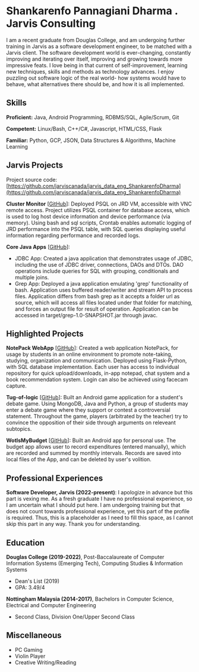 # Shankarenfo Pannagiani Dharma . Jarvis Consulting

I am a recent graduate from Douglas College, and am undergoing further training in Jarvis as a software development engineer, to be matched with a Jarvis client. The software development world is ever-changing, constantly improving and iterating over itself, improving and growing towards more impressive feats. I love being in that current of self-improvement, learning new techniques, skills and methods as technology advances. I enjoy puzzling out software logic of the real world- how systems would have to behave, what alternatives there should be, and how it is all implemented.

## Skills

**Proficient:** Java, Android Programming, RDBMS/SQL, Agile/Scrum, Git

**Competent:** Linux/Bash, C++/C#, Javascript, HTML/CSS, Flask

**Familiar:** Python, GCP, JSON, Data Structures & Algorithms, Machine Learning

## Jarvis Projects

Project source code: [https://github.com/jarviscanada/jarvis_data_eng_ShankarenfoDharma](https://github.com/jarviscanada/jarvis_data_eng_ShankarenfoDharma)


**Cluster Monitor** [[GitHub](https://github.com/jarviscanada/jarvis_data_eng_ShankarenfoDharma/tree/master/linux_sql)]: Deployed PSQL on JRD VM, accessible with VNC remote access. Project utilizes PSQL container for database access, which is used to log host device information and device performance (via memory). Using bash and sql scripts, Crontab enables automatic logging of JRD performance into the PSQL table, with SQL queries displaying useful information regarding performance and recorded logs.

**Core Java Apps** [[GitHub](https://github.com/jarviscanada/jarvis_data_eng_ShankarenfoDharma/tree/master/core_java)]:
      
  - JDBC App: Created a java application that demonstrates usage of JDBC, including the use of JDBC driver, connections, DAOs and DTOs. DAO operations include queries for SQL with grouping, conditionals and multiple joins.
  - Grep App: Deployed a java application emulating 'grep' functionality of bash. Application uses buffered reader/writer and stream API to process files. Application differs from bash grep as it accepts a folder url as source, which will access all files located under that folder for matching, and forces an output file for result of operation. Application can be accessed in target/grep-1.0-SNAPSHOT.jar through javac.


## Highlighted Projects
**NotePack WebApp** [[GitHub](https://github.com/ShankarenfoPannagianiDharma/NotePack)]: Created a web application NotePack, for usage by students in an online environment to promote note-taking, studying, organization and communication. Deployed using Flask-Python, with SQL database implementation. Each user has access to individual repository for quick upload/downloads, in-app notepad, chat system and a book recommendation system. Login can also be achieved using facecam capture.

**Tug-of-logic** [[GitHub](https://github.com/ShankarenfoPannagianiDharma/CSIS4280-TugOfLogic-Group4)]: Built an Android game application for a student's debate game. Using MongoDB, Java and Python, a group of students may enter a debate game where they support or contest a controversial statement. Throughout the game, players (arbitrated by the teacher) try to convince the opposition of their side through arguments on releveant subtopics.

**WotIsMyBudget** [[GitHub](https://github.com/ShankarenfoPannagianiDharma/WotIsMyBudget)]: Built an Android app for personal use. The budget app allows user to record expenditures (entered manually), which are recorded and summed by monthly intervals. Records are saved into local files of the App, and can be deleted by user's volition.


## Professional Experiences

**Software Developer, Jarvis (2022-present)**: I apologize in advance but this part is vexing me. As a fresh graduate I have no professional experience, so I am uncertain what I should put here. I am undergoing training but that does not count towards professional experience, yet this part of the profile is required. Thus, this is a placeholder as I need to fill this space, as I cannot skip this part in any way. Thank you for understanding.


## Education
**Douglas College (2019-2022)**, Post-Baccalaureate of Computer Information Systems (Emerging Tech), Computing Studies & Information Systems
- Dean's List (2019)
- GPA: 3.49/4

**Nottingham Malaysia (2014-2017)**, Bachelors in Computer Science, Electrical and Computer Engineering
- Second Class, Division One/Upper Second Class


## Miscellaneous
- PC Gaming
- Violin Player
- Creative Writing/Reading